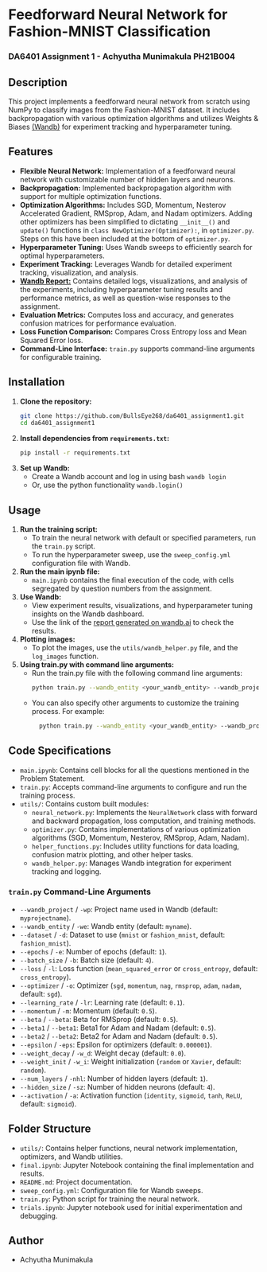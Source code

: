 # Feedforward Neural Network for Fashion-MNIST Classification

### DA6401 Assignment 1 - Achyutha Munimakula PH21B004

## Description

This project implements a feedforward neural network from scratch using NumPy to classify images from the Fashion-MNIST dataset. It includes backpropagation with various optimization algorithms and utilizes Weights & Biases [(Wandb)](https://api.wandb.ai/links/bullseye2608-indian-institute-of-technology-madras/rj51csft) for experiment tracking and hyperparameter tuning.

## Features

- **Flexible Neural Network:** Implementation of a feedforward neural network with customizable number of hidden layers and neurons.
- **Backpropagation:** Implemented backpropagation algorithm with support for multiple optimization functions.
- **Optimization Algorithms:** Includes SGD, Momentum, Nesterov Accelerated Gradient, RMSprop, Adam, and Nadam optimizers. Adding other optimizers has been simplified to dictating `__init__()` and `update()` functions in `class NewOptimizer(Optimizer):`, in `optimizer.py`. Steps on this have been included at the bottom of `optimizer.py`.
- **Hyperparameter Tuning:** Uses Wandb sweeps to efficiently search for optimal hyperparameters.
- **Experiment Tracking:** Leverages Wandb for detailed experiment tracking, visualization, and analysis.
- **[Wandb Report:](https://api.wandb.ai/links/bullseye2608-indian-institute-of-technology-madras/rj51csft)** Contains detailed logs, visualizations, and analysis of the experiments, including hyperparameter tuning results and performance metrics, as well as question-wise responses to the assignment.
- **Evaluation Metrics:** Computes loss and accuracy, and generates confusion matrices for performance evaluation.
- **Loss Function Comparison:** Compares Cross Entropy loss and Mean Squared Error loss.
- **Command-Line Interface:** `train.py` supports command-line arguments for configurable training.

## Installation

1.  **Clone the repository:**
    ```bash
    git clone https://github.com/BullsEye268/da6401_assignment1.git
    cd da6401_assignment1
    ```
2.  **Install dependencies from `requirements.txt`:**
    ```bash
    pip install -r requirements.txt
    ```
3.  **Set up Wandb:**
    - Create a Wandb account and log in using bash `wandb login`
    - Or, use the python functionality `wandb.login()`

## Usage

1.  **Run the training script:**
    - To train the neural network with default or specified parameters, run the `train.py` script.
    - To run the hyperparameter sweep, use the `sweep_config.yml` configuration file with Wandb.
2.  **Run the main ipynb file:**
    - `main.ipynb` contains the final execution of the code, with cells segregated by question numbers from the assignment.
3.  **Use Wandb:**
    - View experiment results, visualizations, and hyperparameter tuning insights on the Wandb dashboard.
    - Use the link of the [report generated on wandb.ai](https://api.wandb.ai/links/bullseye2608-indian-institute-of-technology-madras/rj51csft) to check the results.
4.  **Plotting images:**
    - To plot the images, use the `utils/wandb_helper.py` file, and the `log_images` function.
5.  **Using train.py with command line arguments:**
    - Run the train.py file with the following command line arguments:
      ```bash
      python train.py --wandb_entity <your_wandb_entity> --wandb_project <your_wandb_project>
      ```
    - You can also specify other arguments to customize the training process. For example:
      ```bash
        python train.py --wandb_entity <your_wandb_entity> --wandb_project <your_wandb_project> --epochs 10 --batch_size 32 --learning_rate 0.001 --optimizer adam
      ```

## Code Specifications

- `main.ipynb`: Contains cell blocks for all the questions mentioned in the Problem Statement.
- `train.py`: Accepts command-line arguments to configure and run the training process.
- `utils/`: Contains custom built modules:
  - `neural_network.py`: Implements the `NeuralNetwork` class with forward and backward propagation, loss computation, and training methods.
  - `optimizer.py`: Contains implementations of various optimization algorithms (SGD, Momentum, Nesterov, RMSprop, Adam, Nadam).
  - `helper_functions.py`: Includes utility functions for data loading, confusion matrix plotting, and other helper tasks.
  - `wandb_helper.py`: Manages Wandb integration for experiment tracking and logging.

### `train.py` Command-Line Arguments

- `--wandb_project` / `-wp`: Project name used in Wandb (default: `myprojectname`).
- `--wandb_entity` / `-we`: Wandb entity (default: `myname`).
- `--dataset` / `-d`: Dataset to use (`mnist` or `fashion_mnist`, default: `fashion_mnist`).
- `--epochs` / `-e`: Number of epochs (default: `1`).
- `--batch_size` / `-b`: Batch size (default: `4`).
- `--loss` / `-l`: Loss function (`mean_squared_error` or `cross_entropy`, default: `cross_entropy`).
- `--optimizer` / `-o`: Optimizer (`sgd`, `momentum`, `nag`, `rmsprop`, `adam`, `nadam`, default: `sgd`).
- `--learning_rate` / `-lr`: Learning rate (default: `0.1`).
- `--momentum` / `-m`: Momentum (default: `0.5`).
- `--beta` / `--beta`: Beta for RMSprop (default: `0.5`).
- `--beta1` / `--beta1`: Beta1 for Adam and Nadam (default: `0.5`).
- `--beta2` / `--beta2`: Beta2 for Adam and Nadam (default: `0.5`).
- `--epsilon` / `-eps`: Epsilon for optimizers (default: `0.000001`).
- `--weight_decay` / `-w_d`: Weight decay (default: `0.0`).
- `--weight_init` / `-w_i`: Weight initialization (`random` or `Xavier`, default: `random`).
- `--num_layers` / `-nhl`: Number of hidden layers (default: `1`).
- `--hidden_size` / `-sz`: Number of hidden neurons (default: `4`).
- `--activation` / `-a`: Activation function (`identity`, `sigmoid`, `tanh`, `ReLU`, default: `sigmoid`).

## Folder Structure

- `utils/`: Contains helper functions, neural network implementation, optimizers, and Wandb utilities.
- `final.ipynb`: Jupyter Notebook containing the final implementation and results.
- `README.md`: Project documentation.
- `sweep_config.yml`: Configuration file for Wandb sweeps.
- `train.py`: Python script for training the neural network.
- `trials.ipynb`: Jupyter notebook used for initial experimentation and debugging.

## Author

- Achyutha Munimakula
